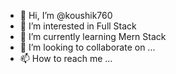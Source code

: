 - 👋 Hi, I’m @koushik760
- 👀 I’m interested in Full Stack
- 🌱 I’m currently learning Mern Stack
- 💞️ I’m looking to collaborate on ...
- 📫 How to reach me ...

<!---
koushik760/koushik760 is a ✨ special ✨ repository because its `README.md` (this file) appears on your GitHub profile.
You can click the Preview link to take a look at your changes.
--->
